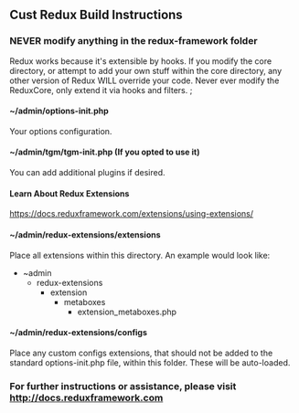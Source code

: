 ## Cust Redux Build Instructions

### NEVER modify anything in the redux-framework folder
Redux works because it's extensible by hooks. If you modify the core directory,
or attempt to add your own stuff within the core directory, any other version of
Redux WILL override your code. Never ever modify the ReduxCore, only extend it
via hooks and filters.  ;

#### ~/admin/options-init.php
Your options configuration.


#### ~/admin/tgm/tgm-init.php (If you opted to use it)
You can add additional plugins if desired.

#### Learn About Redux Extensions
https://docs.reduxframework.com/extensions/using-extensions/

#### ~/admin/redux-extensions/extensions
Place all extensions within this directory. An example would look like:

* ~admin
  * redux-extensions
    * extension
      * metaboxes
        * extension_metaboxes.php

#### ~/admin/redux-extensions/configs
Place any custom configs extensions, that should not be added to the standard 
options-init.php file, within this folder. These will be auto-loaded.


### For further instructions or assistance, please visit http://docs.reduxframework.com
